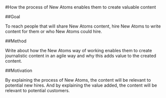 #How the process of New Atoms enables them to create valuable content

##Goal

To reach people that will share New Atoms content, hire New Atoms to write content for them or who New Atoms could hire.

##Method

Write about how the New Atoms way of working enables them to create journalistic content in an agile way and why this adds value to the created content.

##Motivation

By explaining the process of New Atoms, the content will be relevant to potential new hires. And by explaining the value added, the content will be relevant to potential customers.
